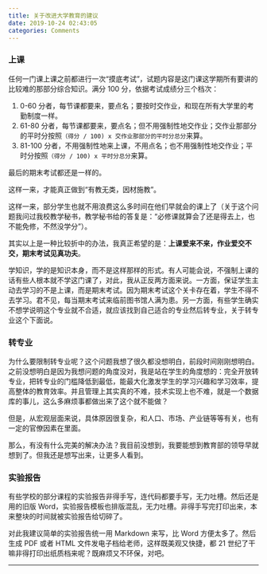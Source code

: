```yaml
---
title: 关于改进大学教育的建议
date: 2019-10-24 02:43:05
categories: Comments
---
```


### 上课

任何一门课上课之前都进行一次“摸底考试”，试题内容是这门课这学期所有要讲的比较难的那部分综合知识。满分 100 分，依据考试成绩分三个档次：

1. 0-60 分者，每节课都要来，要点名；要按时交作业，和现在所有大学里的考勤制度一样。
2. 61-80 分者，每节课都要来，要点名；但不用强制性地交作业；交作业那部分的平时分按照`（得分 / 100) x 交作业那部分的平时分总分`来算。
3. 81-100 分者，不用强制性地来上课，不用点名；也不用强制性地交作业；平时分按照`（得分 / 100) x 平时分总分`来算。

最后的期末考试都还是一样的。

这样一来，才能真正做到“有教无类，因材施教”。

这样一来，部分学生也就不用浪费这么多时间在他们早就会的课上了（关于这个问题我问过我校教学秘书，教学秘书给的答复是：“必修课就算会了还是得去上，也不能免修，不然没学分”）。

其实以上是一种比较折中的办法，我真正希望的是：**上课爱来不来，作业爱交不交，期末考试见真功夫**。

学知识，学的是知识本身，而不是这样那样的形式。有人可能会说，不强制上课的话有些人根本就不学这门课了，对此，我从正反两方面来说。一方面，保证学生主动去学习的不是上课，而是期末考试。因为期末考试这个关卡存在着，学生不得不去学习。君不见，每当期末考试来临前图书馆人满为患。另一方面，有些学生确实不想学说明这个专业就不合适，就应该找到自己适合的专业然后转专业，关于转专业这个下面说。

### 转专业

为什么要限制转专业呢？这个问题我想了很久都没想明白，前段时间刚刚想明白。之前没想明白是因为我想问题的角度没对，我是站在学生的角度想的：完全开放转专业，把转专业的门槛降低到最低，能最大化激发学生的学习兴趣和学习效率，提高整体的教育效率。并且管理上其实真的不难，技术实现上也不难，就是一个数据库的事儿，这么多麻烦事都做出来了这个就不能做？

但是，从宏观层面来说，具体原因很复杂，和人口、市场、产业链等等有关，也有一定的官僚因素在里面。

那么，有没有什么完美的解决办法？我目前没想到，我要能想到教育部的领导早就想到了。但我还是想写出来，让更多人看到。

### 实验报告

有些学校的部分课程的实验报告非得手写，连代码都要手写，无力吐槽。然后还是用的旧版 Word，实验报告模板也排版混乱，无力吐槽。非得手写完打印出来，本来整块的时间就被实验报告给切碎了。

对此我建议简单的实验报告统一用 Markdown 来写，比 Word 方便太多了。然后生成 PDF 或者 HTML 文件发电子档给老师，这样既美观又快捷，都 21 世纪了干嘛非得打印出纸质档来呢？既麻烦又不环保，对吧。

---
